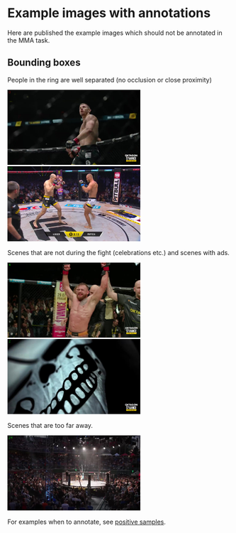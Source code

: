 # Example images with annotations

Here are published the example images which should not be annotated in the MMA task.

## Bounding boxes

People in the ring are well separated (no occlusion or close proximity)

<p float="middle">
  <img src="images/MMA_alone.png" width="300" />
  <img src="images/MMA_alone_02.png" width="300" />
</p>

Scenes that are not during the fight (celebrations etc.) and scenes with ads.

<p float="middle">
  <img src="images/MMA_nofight.png" width="300" />
  <img src="images/MMA_noperson.png" width="300" />
</p>


Scenes that are too far away.

<p float="middle">
  <img src="images/MMA_faraway.png" width="300" />
</p>




For examples when to annotate, see [positive samples](MMA_positive.md).